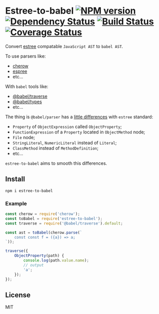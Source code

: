 # Estree-to-babel [![NPM version][NPMIMGURL]][NPMURL] [![Dependency Status][DependencyStatusIMGURL]][DependencyStatusURL] [![Build Status][BuildStatusIMGURL]][BuildStatusURL] [![Coverage Status][CoverageIMGURL]][CoverageURL]

[NPMIMGURL]:                https://img.shields.io/npm/v/estree-to-babel.svg?style=flat&longCache=true
[BuildStatusIMGURL]:        https://img.shields.io/travis/coderaiser/estree-to-babel/master.svg?style=flat&longCache=true
[DependencyStatusIMGURL]:   https://img.shields.io/david/coderaiser/estree-to-babel.svg?style=flat&longCache=true
[NPMURL]:                   https://npmjs.org/package/estree-to-babel "npm"
[BuildStatusURL]:           https://travis-ci.org/coderaiser/estree-to-babel  "Build Status"
[DependencyStatusURL]:      https://david-dm.org/coderaiser/estree-to-babel "Dependency Status"

[CoverageURL]:              https://coveralls.io/github/coderaiser/estree-to-babel?branch=master
[CoverageIMGURL]:           https://coveralls.io/repos/coderaiser/estree-to-babel/badge.svg?branch=master&service=github

Convert [estree](https://github.com/estree/estree) compatable `JavaScript AST` to `babel AST`.

To use parsers like:
- [cherow](https://github.com/cherow/cherow)
- [espree](https://github.com/eslint/espree)
- etc...

With `babel` tools like:

- [@babel/traverse](https://babeljs.io/docs/en/babel-traverse)
- [@babel/types](https://babeljs.io/docs/en/babel-types)
- etc...

The thing is `@babel/parser` has a [little differences](https://babeljs.io/docs/en/babel-parser#output) with `estree` standard:
- `Property` of `ObjectExpression` called `ObjectProperty`;
- `FunctionExpression` of a `Property` located in `ObjectMethod` node;
- `File` node;
- `StringLiteral`, `NumericLiteral` instead of `Literal`;
- `ClassMethod` instead of `MethodDefinition`;
- etc...

`estree-to-babel` aims to smooth this differences.

## Install

```
npm i estree-to-babel
```

### Example

```js
const cherow = require('cherow');
const toBabel = require('estree-to-babel');
const traverse = require('@babel/traverse').default;

const ast = toBabel(cherow.parse(`
    const const f = ({a}) => a;
`));

traverse({
    ObjectProperty(path) {
        console.log(path.value.name);
        // output
        'a';
    });
});
```

## License

MIT

